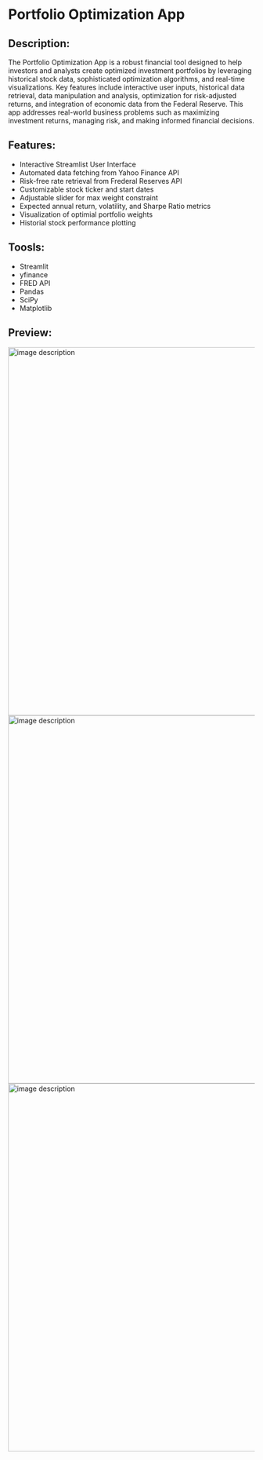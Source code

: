 # Portfolio Optimization App

## Description:
The Portfolio Optimization App is a robust financial tool designed to help investors and analysts create optimized investment portfolios by leveraging historical stock data, sophisticated optimization algorithms, and real-time visualizations. Key features include interactive user inputs, historical data retrieval, data manipulation and analysis, optimization for risk-adjusted returns, and integration of economic data from the Federal Reserve. This app addresses real-world business problems such as maximizing investment returns, managing risk, and making informed financial decisions.

## Features:
* Interactive Streamlist User Interface
* Automated data fetching from Yahoo Finance API
* Risk-free rate retrieval from Frederal Reserves API
* Customizable stock ticker and start dates
* Adjustable slider for max weight constraint
* Expected annual return, volatility, and Sharpe Ratio metrics
* Visualization of optimial portfolio weights
* Historial stock performance plotting

## Toosls:

* Streamlit
* yfinance
* FRED API
* Pandas
* SciPy
* Matplotlib


## Preview:
<img src="https://github.com/user-attachments/assets/897964a3-790b-42a9-9217-8f291db54c9a" alt="image description" width="750"/>

<img src="https://github.com/user-attachments/assets/4e74e1aa-c361-4e7d-8747-2d07e2a83fbe" alt="image description" width="750"/>

<img src="https://github.com/user-attachments/assets/3e308953-02e6-45c8-92e4-614ff5ac7a91" alt="image description" width="750"/>


